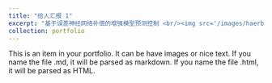 ```yaml
---
title: "给人汇报 1"
excerpt: "基于误差神经网络补偿的增强模型预测控制 <br/><img src='/images/haerbin1.png'>"
collection: portfolio
---
```


This is an item in your portfolio. It can be have images or nice text. If you name the file .md, it will be parsed as markdown. If you name the file .html, it will be parsed as HTML. 
